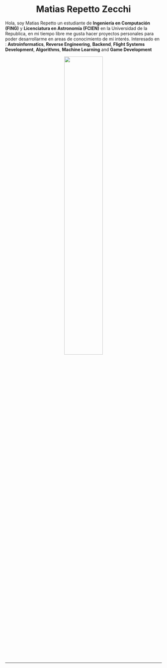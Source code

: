 <h1 align="center">
  <b>Matias Repetto Zecchi</b>
</h1>

Hola, soy Matias Repetto un estudiante de **Ingeniería en Computación (FING)** y **Licenciatura en Astronomía (FCIEN)** en la Universidad de la Republica, en mi tiempo libre me gusta hacer proyectos personales para poder desarrollarme en areas de conocimiento de mi interés.
Interesado en : **Astroinformatics**, **Reverse Engineering**, **Backend**, **Flight Systems Development**, **Algorithms**, **Machine Learning** and **Game Development**

<p align="center">
  <a href="https://matiasrepetto.github.io/">
  <img width="49.5%" src="https://github-readme-stats.vercel.app/api/top-langs/?username=MatiasRepetto&theme=great-gatsby&layout=compact&langs_count=10" />
  </a>
</p>

-----
